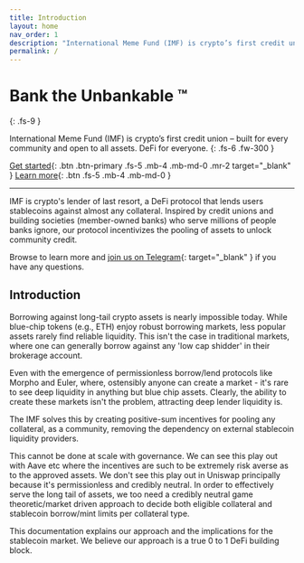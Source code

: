 ```yaml
---
title: Introduction
layout: home
nav_order: 1
description: "International Meme Fund (IMF) is crypto’s first credit union – built for every community, open to all assets."
permalink: /
---
```


# Bank the Unbankable ™
{: .fs-9 }

International Meme Fund (IMF) is crypto’s first credit union – built for every community and open to all assets. DeFi for everyone.
{: .fs-6 .fw-300 }

[Get started](https://internationalmeme.fund){: .btn .btn-primary .fs-5 .mb-4 .mb-md-0 .mr-2 target="_blank" }
[Learn more](#introduction){: .btn .fs-5 .mb-4 .mb-md-0 }

---

IMF is crypto's lender of last resort, a DeFi protocol that lends users stablecoins against almost any collateral. Inspired by credit unions and building societies (member-owned banks) who serve millions of people banks ignore, our protocol incentivizes the pooling of assets to unlock community credit. 

Browse to learn more and [join us on Telegram](https://t.me/intlmemefund){: target="_blank" } if you have any questions.

## Introduction

Borrowing against long-tail crypto assets is nearly impossible today. While blue-chip tokens (e.g., ETH) enjoy robust borrowing markets, less popular assets rarely find reliable liquidity. This isn't the case in traditional markets, where one can generally borrow against any 'low cap shidder' in their brokerage account.

Even with the emergence of permissionless borrow/lend protocols like Morpho and Euler, where, ostensibly anyone can create a market - it's rare to see deep liquidity in anything but blue chip assets. Clearly, the ability to create these markets isn't the problem, attracting deep lender liquidity is.

The IMF solves this by creating positive-sum incentives for pooling any collateral, as a community, removing the dependency on external stablecoin liquidity providers.

This cannot be done at scale with governance. We can see this play out with Aave etc where the incentives are such to be extremely risk averse as to the approved assets. We don't see this play out in Uniswap principally because it's permissionless and credibly neutral. In order to effectively serve the long tail of assets, we too need a credibly neutral game theoretic/market driven approach to decide both eligible collateral and stablecoin borrow/mint limits per collateral type.

This documentation explains our approach and the implications for the stablecoin market. We believe our approach is a true 0 to 1 DeFi building block.